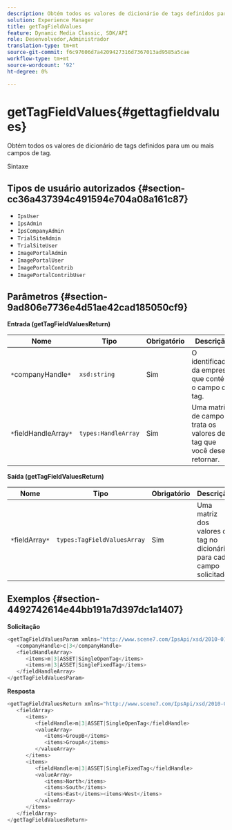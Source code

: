 ```yaml
---
description: Obtém todos os valores de dicionário de tags definidos para um ou mais campos de tag.
solution: Experience Manager
title: getTagFieldValues
feature: Dynamic Media Classic, SDK/API
role: Desenvolvedor,Administrador
translation-type: tm+mt
source-git-commit: f6c97606d7a4209427316d7367013ad9585a5cae
workflow-type: tm+mt
source-wordcount: '92'
ht-degree: 0%

---
```



# getTagFieldValues{#gettagfieldvalues}

Obtém todos os valores de dicionário de tags definidos para um ou mais campos de tag.

Sintaxe

## Tipos de usuário autorizados {#section-cc36a437394c491594e704a08a161c87}

* `IpsUser`
* `IpsAdmin`
* `IpsCompanyAdmin`
* `TrialSiteAdmin`
* `TrialSiteUser`
* `ImagePortalAdmin`
* `ImagePortalUser`
* `ImagePortalContrib`
* `ImagePortalContribUser`

## Parâmetros {#section-9ad806e7736e4d51ae42cad185050cf9}

**Entrada (getTagFieldValuesReturn)**

| Nome | Tipo | Obrigatório | Descrição |
|---|---|---|---|
| `*`companyHandle`*` | `xsd:string` | Sim | O identificador da empresa que contém o campo de tag. |
| `*`fieldHandleArray`*` | `types:HandleArray` | Sim | Uma matriz de campo trata os valores de tag que você deseja retornar. |

**Saída (getTagFieldValuesReturn)**

| Nome | Tipo | Obrigatório | Descrição |
|---|---|---|---|
| `*`fieldArray`*` | `types:TagFieldValuesArray` | Sim | Uma matriz dos valores da tag no dicionário para cada campo solicitado. |

## Exemplos {#section-4492742614e44bb191a7d397dc1a1407}

**Solicitação**

```java
<getTagFieldValuesParam xmlns="http://www.scene7.com/IpsApi/xsd/2010-01-31">
   <companyHandle>c|3</companyHandle>
   <fieldHandleArray>
      <items>m|3|ASSET|SingleOpenTag</items>
      <items>m|3|ASSET|SingleFixedTag</items>
   </fieldHandleArray>
</getTagFieldValuesParam>
```

**Resposta**

```java
<getTagFieldValuesReturn xmlns="http://www.scene7.com/IpsApi/xsd/2010-01-31">
   <fieldArray>
      <items>
         <fieldHandle>m|3|ASSET|SingleOpenTag</fieldHandle>
         <valueArray>
            <items>GroupB</items>
            <items>GroupA</items>
         </valueArray>
      </items>
      <items>
         <fieldHandle>m|3|ASSET|SingleFixedTag</fieldHandle>
         <valueArray>
            <items>North</items>
            <items>South</items>
            <items>East</items><items>West</items>
         </valueArray>
      </items>
   </fieldArray>
</getTagFieldValuesReturn>
```

